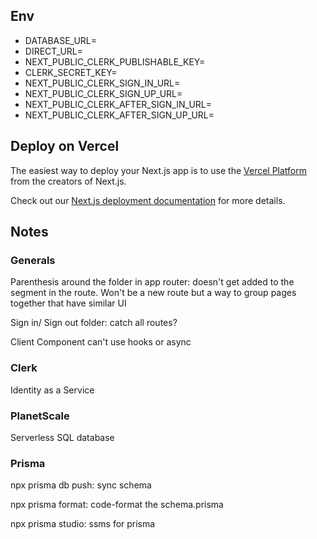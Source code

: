 ## Env
- DATABASE_URL=
- DIRECT_URL=
- NEXT_PUBLIC_CLERK_PUBLISHABLE_KEY=
- CLERK_SECRET_KEY=
- NEXT_PUBLIC_CLERK_SIGN_IN_URL=
- NEXT_PUBLIC_CLERK_SIGN_UP_URL=
- NEXT_PUBLIC_CLERK_AFTER_SIGN_IN_URL=
- NEXT_PUBLIC_CLERK_AFTER_SIGN_UP_URL=

## Deploy on Vercel

The easiest way to deploy your Next.js app is to use the [Vercel Platform](https://vercel.com/new?utm_medium=default-template&filter=next.js&utm_source=create-next-app&utm_campaign=create-next-app-readme) from the creators of Next.js.

Check out our [Next.js deployment documentation](https://nextjs.org/docs/deployment) for more details.


## Notes

### Generals

Parenthesis around the folder in app router: doesn't get added to the segment in the route. Won't be a new route but a way to group pages together that have similar UI

Sign in/ Sign out folder: catch all routes? 

Client Component can't use hooks or async

### Clerk

Identity as a Service

### PlanetScale

Serverless SQL database

### Prisma

npx prisma db push: sync schema

npx prisma format: code-format the schema.prisma

npx prisma studio: ssms for prisma